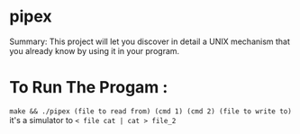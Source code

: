 # pipex

Summary:
This project will let you discover in detail a UNIX mechanism that you already know
by using it in your program.

# To Run The Progam :
 ``` make && ./pipex (file to read from) (cmd 1) (cmd 2) (file to write to) ``` <br>
 it's a simulator to ``` < file cat | cat > file_2 ```
